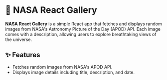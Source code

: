 # 🌌 NASA React Gallery

**NASA React Gallery** is a simple React app that fetches and displays random images from NASA's Astronomy Picture of the Day (APOD) API. Each image comes with a description, allowing users to explore breathtaking views of the universe.

## ✨ Features
- Fetches random images from NASA's APOD API.
- Displays image details including title, description, and date.
